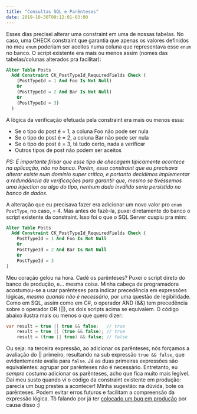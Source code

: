 ```yaml
---
title: "Consultas SQL e Parênteses"
date: 2019-10-30T09:12:01-03:00
---
```


Esses dias precisei alterar uma constraint em uma de nossas tabelas. No caso, uma CHECK constraint que garantia que apenas os valores definidos no meu `enum` poderiam ser aceitos numa coluna que representava esse `enum` no banco. O script existente era mais ou menos assim (nomes das tabelas/colunas alterados pra facilitar):

```sql
Alter Table Posts
  Add Constraint CK_PostTypeId_RequiredFields Check (
    (PostTypeId = 1 And Foo Is Not Null)
    Or
    (PostTypeId = 2 And Bar Is Not Null)
    Or
    (PostTypeId = 3)
  )
```

A lógica da verificação efetuada pela constraint era mais ou menos essa:

- Se o tipo do post é = 1, a coluna Foo não pode ser nula
- Se o tipo do post é = 2, a coluna Bar não pode ser nula
- Se o tipo do post é = 3, tá tudo certo, nada a verificar
- Outros tipos de post não podem ser aceitos

*PS: É importante frisar que esse tipo de checagem tipicamente acontece na aplicação, não no banco. Porém, essa constraint que eu precisava alterar existe num domínio super crítico, e portanto decidimos implementar a redundância de verificações para garantir que, mesmo se tivéssemos uma injection ou algo do tipo, nenhum dado inválido seria persistido no banco de dados.*

A alteração que eu precisava fazer era adicionar um novo valor pro `enum PostType`, no caso, = 4. Mas antes de fazê-la, puxei diretamente do banco o script existente da constraint. Isso foi o que o SQL Server cuspiu pra mim:

```sql
Alter Table Posts
  Add Constraint CK_PostTypeId_RequiredFields Check (
    PostTypeId = 1 And Foo Is Not Null
    Or
	PostTypeId = 2 And Bar Is Not Null
    Or
    PostTypeId = 3
)
```

Meu coração gelou na hora. Cadê os parênteses? Puxei o script direto do banco de produção, e... mesma coisa. Minha cabeça de programadora acostumou-se a usar parênteses para indicar precedência em expressões lógicas, *mesmo quando não é necessário*, por uma questão de legibilidade. Como em SQL, assim como em C#, o operador AND (&&) tem precedência sobre o operador OR (||), os dois scripts acima se equivalem. O código abaixo ilustra mais ou menos o que quero dizer:

```csharp
var result = true || true && false;   // true 
    result = true || (true && false); // true
    result = (true || true) && false; // false
```

Ou seja: na terceira expressão, ao adicionar os parênteses, nós forçamos a avaliação do || primeiro, resultando na sub expressão `true && false`, que evidentemente avalia para `false`. Já as duas primeiras expressões são equivalentes: agrupar por parênteses não é necessário. Entretanto, eu *sempre* costumo adicionar os parênteses, acho que fica muito mais legível. Daí meu susto quando vi o código da constraint existente em produção: parecia um bug prestes a acontecer! Minha sugestão: na dúvida, bote os parênteses. Podem evitar erros futuros e facilitam a compreensão da expressão lógica. Tô falando por já ter [colocado um bug em produção](https://meta.stackoverflow.com/a/309967/411343) por causa disso :)